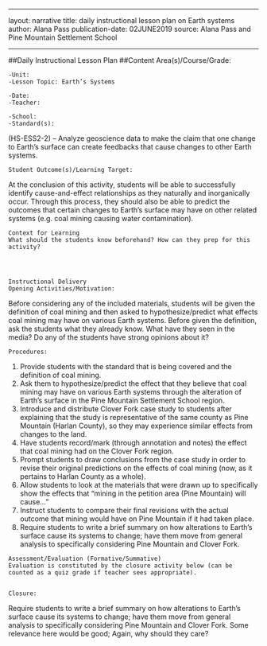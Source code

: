 
---
layout: narrative
title: daily instructional lesson plan on Earth systems
author: Alana Pass
publication-date: 02JUNE2019
source: Alana Pass and Pine Mountain Settlement School

---
 
 
 ##Daily Instructional Lesson Plan
	##Content Area(s)/Course/Grade:
 
	-Unit:
	-Lesson Topic: Earth’s Systems
 
	-Date:
	-Teacher:
 
	-School:
	-Standard(s):
(HS-ESS2-2) – Analyze geoscience data to make the claim that one change to Earth’s surface can create feedbacks that cause changes to other Earth systems.
 
	Student Outcome(s)/Learning Target:
At the conclusion of this activity, students will be able to successfully identify cause-and-effect relationships as they naturally and inorganically occur. Through this process, they should also be able to predict the outcomes that certain changes to Earth’s surface may have on other related systems (e.g. coal mining causing water contamination).
 
 
	Context for Learning
	What should the students know beforehand? How can they prep for this activity?
 
 
 
 
	Instructional Delivery
	Opening Activities/Motivation:
Before considering any of the included materials, students will be given the definition of coal mining and then asked to hypothesize/predict what effects coal mining may have on various Earth systems. Before given the definition, ask the students what they already know. What have they seen in the media? Do any of the students have strong opinions about it?
 
 
 
	Procedures:
1)    Provide students with the standard that is being covered and the definition of coal mining.
2)    Ask them to hypothesize/predict the effect that they believe that coal mining may have on various Earth systems through the alteration of Earth’s surface in the Pine Mountain Settlement School region.
3)    Introduce and distribute Clover Fork case study to students after explaining that the study is representative of the same county as Pine Mountain (Harlan County), so they may experience similar effects from changes to the land.
4)    Have students record/mark (through annotation and notes) the effect that coal mining had on the Clover Fork region.
5)    Prompt students to draw conclusions from the case study in order to revise their original predictions on the effects of coal mining (now, as it pertains to Harlan County as a whole).
6)    Allow students to look at the materials that were drawn up to specifically show the effects that “mining in the petition area (Pine Mountain) will cause…”
7)    Instruct students to compare their final revisions with the actual outcome that mining would have on Pine Mountain if it had taken place.
8)    Require students to write a brief summary on how alterations to Earth’s surface cause its systems to change; have them move from general analysis to specifically considering Pine Mountain and Clover Fork.
 
 
 
 
	Assessment/Evaluation (Formative/Summative)
	Evaluation is constituted by the closure activity below (can be counted as a quiz grade if teacher sees appropriate).
 
 
	Closure:
Require students to write a brief summary on how alterations to Earth’s surface cause its systems to change; have them move from general analysis to specifically considering Pine Mountain and Clover Fork.
Some relevance here would be good; Again, why should they care?
